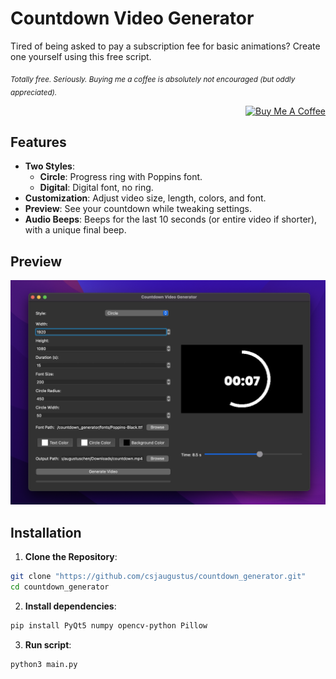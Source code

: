 # Countdown Video Generator

Tired of being asked to pay a subscription fee for basic animations? Create one yourself using this free script.

<sub><i>Totally free. Seriously. Buying me a coffee is absolutely not encouraged (but oddly appreciated).</i></sub>

<div align="right">
  <a href="https://www.buymeacoffee.com/csjaugustus" target="_blank">
    <img src="https://cdn.buymeacoffee.com/buttons/v2/default-yellow.png" alt="Buy Me A Coffee" width="140" />
  </a>
</div>

## Features

- **Two Styles**:
  - **Circle**: Progress ring with Poppins font.
  - **Digital**: Digital font, no ring.
- **Customization**: Adjust video size, length, colors, and font.
- **Preview**: See your countdown while tweaking settings.
- **Audio Beeps**: Beeps for the last 10 seconds (or entire video if shorter), with a unique final beep.

## Preview

![Interface Preview](preview.png)

## Installation

1. **Clone the Repository**:
```bash
git clone "https://github.com/csjaugustus/countdown_generator.git"
cd countdown_generator
```

2. **Install dependencies**:
```bash
pip install PyQt5 numpy opencv-python Pillow
```

3. **Run script**:
```bash
python3 main.py
```